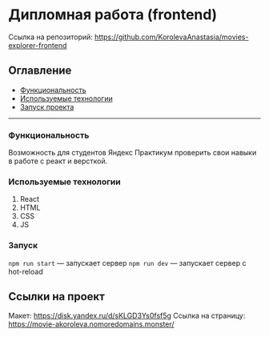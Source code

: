 # Дипломная работа (frontend)
Ссылка на репозиторий: https://github.com/KorolevaAnastasia/movies-explorer-frontend

## Оглавление
* [Функциональность](#Функциональность)
* [Используемые технологии](#Tехнологии)
* [Запуск проекта](#Запуск)

________________________________
<a name="Функциональность"></a>
### Функциональность
Возможность для студентов Яндекс Практикум проверить свои навыки в работе с реакт и версткой.

<a name="Tехнологии"></a>
### Используемые технологии
1. React
2. HTML
3. CSS
4. JS

<a name="Запуск"></a>
### Запуск
`npm run start` — запускает сервер
`npm run dev` — запускает сервер с hot-reload

## Ссылки на проект
Макет: https://disk.yandex.ru/d/sKLGD3Ys0fsf5g
Ссылка на страницу: https://movie-akoroleva.nomoredomains.monster/

